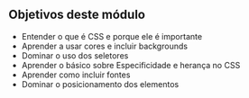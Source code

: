 ## Objetivos deste módulo

- Entender o que é CSS e porque ele é importante
- Aprender a usar cores e incluir backgrounds
- Dominar o uso dos seletores
- Aprender o básico sobre Especificidade e herança no CSS
- Aprender como incluir fontes
- Dominar o posicionamento dos elementos